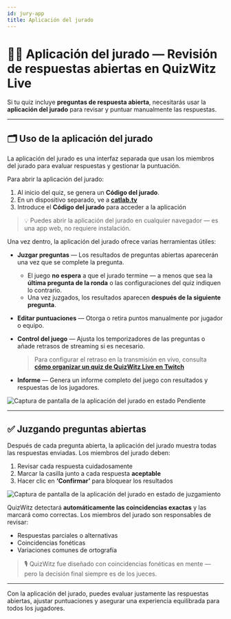```yaml
---
id: jury-app
title: Aplicación del jurado
---
```


# 🧑‍⚖️ Aplicación del jurado — Revisión de respuestas abiertas en QuizWitz Live

Si tu quiz incluye **preguntas de respuesta abierta**, necesitarás usar la **aplicación del jurado** para revisar y puntuar manualmente las respuestas.

---

## 🗂️ Uso de la aplicación del jurado

La aplicación del jurado es una interfaz separada que usan los miembros del jurado para evaluar respuestas y gestionar la puntuación.

Para abrir la aplicación del jurado:

1. Al inicio del quiz, se genera un **Código del jurado**.
2. En un dispositivo separado, ve a [**catlab.tv**](https://catlab.tv)
3. Introduce el **Código del jurado** para acceder a la aplicación

> 💡 Puedes abrir la aplicación del jurado en cualquier navegador — es una app web, no requiere instalación.

Una vez dentro, la aplicación del jurado ofrece varias herramientas útiles:

- **Juzgar preguntas** — Los resultados de preguntas abiertas aparecerán una vez que se complete la pregunta.
  - El juego **no espera** a que el jurado termine — a menos que sea la **última pregunta de la ronda** o las configuraciones del quiz indiquen lo contrario.
  - Una vez juzgados, los resultados aparecen **después de la siguiente pregunta**.

- **Editar puntuaciones** — Otorga o retira puntos manualmente por jugador o equipo.

- **Control del juego** — Ajusta los temporizadores de las preguntas o añade retrasos de streaming si es necesario.
  > Para configurar el retraso en la transmisión en vivo, consulta [**cómo organizar un quiz de QuizWitz Live en Twitch**](../tutorials/040-livestreaming.md)

- **Informe** — Genera un informe completo del juego con resultados y respuestas de los jugadores.

![Captura de pantalla de la aplicación del jurado en estado Pendiente](/images/jury-app-waiting.png)

---

## ✅ Juzgando preguntas abiertas

Después de cada pregunta abierta, la aplicación del jurado muestra todas las respuestas enviadas. Los miembros del jurado deben:

1. Revisar cada respuesta cuidadosamente
2. Marcar la casilla junto a cada respuesta **aceptable**
3. Hacer clic en **‘Confirmar’** para bloquear los resultados

![Captura de pantalla de la aplicación del jurado en estado de juzgamiento](/images/jury-app-judging.png)

QuizWitz detectará **automáticamente las coincidencias exactas** y las marcará como correctas. Los miembros del jurado son responsables de revisar:

- Respuestas parciales o alternativas
- Coincidencias fonéticas
- Variaciones comunes de ortografía

> 🎙️ QuizWitz fue diseñado con coincidencias fonéticas en mente — pero la decisión final siempre es de los jueces.

---

Con la aplicación del jurado, puedes evaluar justamente las respuestas abiertas, ajustar puntuaciones y asegurar una experiencia equilibrada para todos los jugadores.
